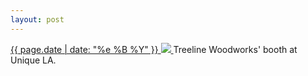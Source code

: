 ```yaml
---
layout: post
---
```


<p>
  <a href="/319">
    <time>{{ page.date | date: "%e %B %Y" }}</time>
    <img src="{{ site.assets_url }}/319.jpg">
  </a>
  Treeline Woodworks' booth at Unique LA.
</p>
